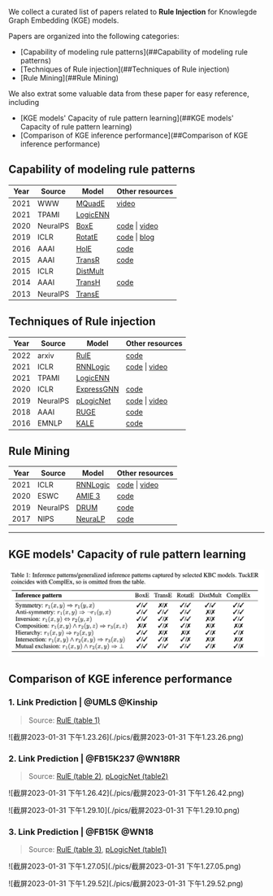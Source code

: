 We collect a curated list of papers related to **Rule Injection** for Knowlegde Graph Embedding (KGE) models.

Papers are organized into the following categories:

- [Capability of modeling rule patterns](##Capability of modeling rule patterns)
- [Techniques of Rule injection](##Techniques of Rule injection)
- [Rule Mining](##Rule Mining)

We also extrat some valuable data from these paper for easy reference, including

-   [KGE models' Capacity of rule pattern learning](##KGE models' Capacity of rule pattern learning)
-   [Comparison of KGE inference performance](##Comparison of KGE inference performance)



## Capability of modeling rule patterns

| Year | Source   | Model                                                        | Other resources                                              |
| ---- | -------- | ------------------------------------------------------------ | ------------------------------------------------------------ |
| 2021 | WWW      | [MQuadE](https://dl.acm.org/doi/10.1145/3442381.3449879)     | [video](https://www.youtube.com/watch?v=vaoGxiog5Ag)         |
| 2021 | TPAMI    | [LogicENN](https://arxiv.org/abs/1908.07141)                 |                                                              |
| 2020 | NeuraIPS | [BoxE](https://arxiv.org/abs/2007.06267)                     | [code](https://github.com/ralphabb/BoxE) \| [video](https://papertalk.org/papertalks/9177) |
| 2019 | ICLR     | [RotatE](https://openreview.net/pdf?id=HkgEQnRqYQ)           | [code](https://github.com/DeepGraphLearning/KnowledgeGraphEmbedding) \| [blog](https://longaspire.github.io/blog/图谱论文笔记3/) |
| 2016 | AAAI     | [HolE](https://paperswithcode.com/paper/holographic-embeddings-of-knowledge-graphs) | [code](https://github.com/mnick/holographic-embeddings)      |
| 2015 | AAAI     | [TransR](https://linyankai.github.io/publications/aaai2015_transr.pdf) | [code](https://github.com/thunlp/TensorFlow-TransX)          |
| 2015 | ICLR     | [DistMult](https://scottyih.org/files/ICLR2015_updated.pdf)  |                                                              |
| 2014 | AAAI     | [TransH](https://ojs.aaai.org/index.php/AAAI/article/view/8870) | [code](https://github.com/thunlp/TensorFlow-TransX)          |
| 2013 | NeuraIPS | [TransE](https://proceedings.neurips.cc/paper/2013/file/1cecc7a77928ca8133fa24680a88d2f9-Paper.pdf) |                                                              |



## Techniques of Rule injection

| Year | Source   | Model                                          | Other resources                                              |
| ---- | -------- | ---------------------------------------------- | ------------------------------------------------------------ |
| 2022 | arxiv    | [RulE](https://arxiv.org/abs/2210.14905)       | [code](https://github.com/xiaojuantang/rule)                 |
| 2021 | ICLR     | [RNNLogic](https://arxiv.org/abs/2010.04029)   | [code](https://github.com/DeepGraphLearning/RNNLogic) \| [video](https://www.bilibili.com/video/BV1xe4y1e7bm/?spm_id_from=333.999.0.0&vd_source=42e3f601818dbf67242ca75d8b90b89b) |
| 2021 | TPAMI    | [LogicENN](https://arxiv.org/abs/1908.07141)   |                                                              |
| 2020 | ICLR     | [ExpressGNN](https://arxiv.org/abs/2001.11850) | [code](https://github.com/expressGNN/ExpressGNN)             |
| 2019 | NeuraIPS | [pLogicNet](https://arxiv.org/abs/1906.08495)  | [code](https://github.com/DeepGraphLearning/pLogicNet) \| [video](https://www.bilibili.com/video/BV1xe4y1e7bm/?spm_id_from=333.999.0.0&vd_source=42e3f601818dbf67242ca75d8b90b89b) |
| 2018 | AAAI     | [RUGE](https://arxiv.org/abs/1711.11231)       | [code](https://github.com/iieir-km/RUGE)                     |
| 2016 | EMNLP    | [KALE](https://aclanthology.org/D16-1019.pdf)  | [code](https://github.com/iieir-km/KALE)                     |



## Rule Mining

| Year | Source   | Model                                                        | Other resources                                              |
| ---- | -------- | ------------------------------------------------------------ | ------------------------------------------------------------ |
| 2021 | ICLR     | [RNNLogic](https://arxiv.org/abs/2010.04029)                 | [code](https://github.com/DeepGraphLearning/RNNLogic) \| [video](https://www.bilibili.com/video/BV1xe4y1e7bm/?spm_id_from=333.999.0.0&vd_source=42e3f601818dbf67242ca75d8b90b89b) |
| 2020 | ESWC     | [AMIE 3](https://link.springer.com/chapter/10.1007/978-3-030-49461-2_3) | [code](https://github.com/dig-team/amie)                     |
| 2019 | NeuraIPS | [DRUM](https://arxiv.org/abs/1911.00055)                     | [code](https://github.com/alisadeghian/DRUM)                 |
| 2017 | NIPS     | [NeuraLP](https://proceedings.neurips.cc/paper/2017/hash/0e55666a4ad822e0e34299df3591d979-Abstract.html) | [code](https://github.com/fanyangxyz/Neural-LP)              |

---



## KGE models' Capacity of rule pattern learning

![截屏2023-01-31 下午1.37.46](https://raw.githubusercontent.com/chensyCN/PicBed/main/202301311343003.png)

## Comparison of KGE inference performance

### 1. Link Prediction | @UMLS @Kinship

>   Source: [RulE (table 1)](https://arxiv.org/abs/2210.14905)

![截屏2023-01-31 下午1.23.26](./pics/截屏2023-01-31 下午1.23.26.png)



### 2. Link Prediction | @FB15K237 @WN18RR

>   Source: [RulE (table 2)](https://arxiv.org/abs/2210.14905), [pLogicNet (table2)](https://click.endnote.com/viewer?doi=10.48550%2Farxiv.1906.08495&token=WzEyMTEwMDYsIjEwLjQ4NTUwL2FyeGl2LjE5MDYuMDg0OTUiXQ.HKarNnTAz0YklU-MJ8g_QOHrDn4)

![截屏2023-01-31 下午1.26.42](./pics/截屏2023-01-31 下午1.26.42.png)



![截屏2023-01-31 下午1.29.10](./pics/截屏2023-01-31 下午1.29.10.png)



### 3. Link Prediction | @FB15K @WN18

>   Source: [RulE (table 3)](https://arxiv.org/abs/2210.14905), [pLogicNet (table1)](https://click.endnote.com/viewer?doi=10.48550%2Farxiv.1906.08495&token=WzEyMTEwMDYsIjEwLjQ4NTUwL2FyeGl2LjE5MDYuMDg0OTUiXQ.HKarNnTAz0YklU-MJ8g_QOHrDn4)

![截屏2023-01-31 下午1.27.05](./pics/截屏2023-01-31 下午1.27.05.png)



![截屏2023-01-31 下午1.29.52](./pics/截屏2023-01-31 下午1.29.52.png)













